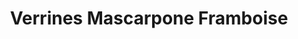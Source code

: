 ---
layout: recette
categories: [recettes]
hidden: true
lang: fr
title: Verrines Mascarpone Framboise
type: sucre
pour: pour 4 verrines
ingredients: 
  - nom: oeufs 
    qte: 2
  - nom: sucre
    qte: 30
    unite: gr
  - nom: mascarpone
    qte: 250
    unite: gr
  - nom: framboises
    qte: 150
    unite: gr
  - nom: biscuits secs
    qte: 150
    unite: gr
preconditions:
  - Séparer les blancs des jaunes
  - Émietter les biscuits en petits morceaux
etapes:
  - label: Préparation
    details:
      - Séparer les blancs des jaunes
      - Blanchir les jaunes d'oeufs avec le sucre au fouet électrique
      - Incorporer le mascarpone et la vanille liquide à l'aide d'une spatule silicone
      - Monter les blancs en neige
      - Les incorporer en deux fois au mélange à l'aide d'une spatule silicone
  - label: Assemblage
    details:
      - Mettre les biscuits émiettés au fond
      - Ajouter la moitié de la préparation sur les biscuits
      - Ajouter une couche de framboises
      - Ajouter le reste de la préparation
      - Mettre au frigo 3h minimum
---